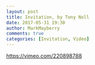 ```yaml
---
layout: post
title: Invitation, by Tony Noll
date: 2017-05-31 19:30
author: MarkMayberry
comments: true
categories: [Invitation, Video]
---
```

https://vimeo.com/220898788
